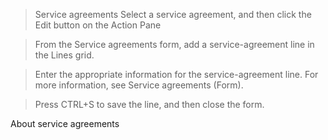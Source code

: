 >   Service agreements Select a service agreement, and then click the Edit
>   button on the Action Pane

>   From the Service agreements form, add a service-agreement line in the Lines
>   grid.

>   Enter the appropriate information for the service-agreement line. For more
>   information, see Service agreements (Form).

>   Press CTRL+S to save the line, and then close the form.

About service agreements
